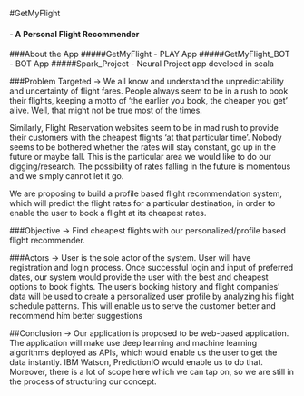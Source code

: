#GetMyFlight
#### - A Personal Flight Recommender
###About the App
#####GetMyFlight - PLAY App
#####GetMyFlight_BOT - BOT App
#####Spark_Project - Neural Project app develoed in scala





###Problem Targeted ->
We all know and understand the unpredictability and uncertainty of flight fares. People always seem to be in a rush to book their flights, keeping a motto of ‘the earlier you book, the cheaper you get’ alive. Well, that might not be true most of the times.

Similarly, Flight Reservation websites seem to be in mad rush to provide their customers with the cheapest flights ‘at that particular time’. Nobody seems to be bothered whether the rates will stay constant, go up in the future or maybe fall. This is the particular area we would like to do our digging/research. The possibility of rates falling in the future is momentous and we simply cannot let it go.

We are proposing to build a profile based flight recommendation system, which will predict the flight rates for a particular destination, in order to enable the user to book a flight at its cheapest rates.


###Objective ->
Find cheapest flights with our personalized/profile based flight recommender. 
 

###Actors ->
User is the sole actor of the system. User will have registration and login process. Once successful login and input of preferred dates, our system would provide the user with the best and cheapest options to book flights.
The user’s booking history and flight companies’ data will be used to create a personalized user profile by analyzing his flight schedule patterns. 
This will enable us to serve the customer better and recommend him better suggestions


##Conclusion ->
Our application is proposed to be web-based application. The application will make use deep learning and machine learning algorithms deployed as APIs, which would enable us the user to get the data instantly. IBM Watson, PredictionIO would enable us to do that. Moreover, there is a lot of scope here which we can tap on, so we are still in the process of structuring our concept.








